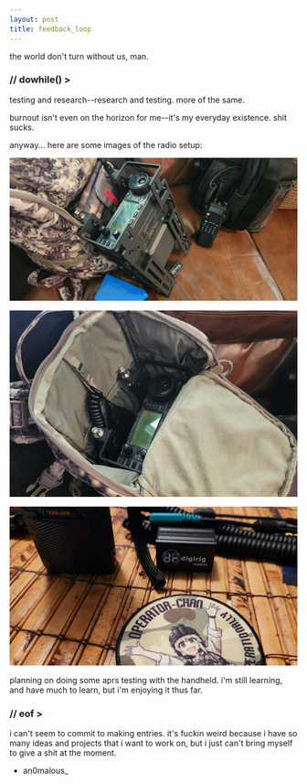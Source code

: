 ```yaml
---
layout: post
title: feedback_loop
---
```


the world don't turn without us, man.

### // dowhile() >

testing and research--research and testing. more of the same.

burnout isn't even on the horizon for me--it's my everyday existence. shit sucks.

anyway... here are some images of the radio setup:

![Radio 1](/images/radio01.jpeg)

![Radio 2](/images/radio02.jpeg)

![Radio 3](/images/radio03.jpeg)

planning on doing some aprs testing with the handheld. i'm still learning, and have much to learn, but i'm enjoying it thus far.

### // eof >

i can't seem to commit to making entries. it's fuckin weird because i have so many ideas and projects that i want to work on, but i just can't bring myself to give a shit at the moment.

- an0malous_